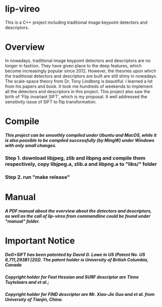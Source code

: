# lip-vireo
This is a C++ project including traditional image keypoint detectors and descriptors. 

# Overview
In nowadays, traditional image keypoint detectors and descriptors are no longer in fashion. They have given place to the deep features, which become increasingly popular since 2012. However, the theories upon which the traditional detectors and descriptors are built are still shiny in nowadays. The scale-space theory from Dr. Tony Lindberg is beautiful. I learned a lot from his papers and book. It took me hundreds of weekends to implement all the detectors and descriptors in this project. This project also saw the birth of 'Flip invariant SIFT', which is my proposal. It well addressed the sensitivity issue of SIFT to flip transformation.

# Compile
##### This project can be smoothly compiled under Ubuntu and MacOS, while it is also possible to be compiled successfully (by MingW) under Windows with only small changes.
### Step 1. download libjpeg, zlib and libpng and compile them respectively, copy libjpeg.a, zlib.a and libpng.a to "libs/" folder
### Step 2. run "make release"

# Manual
##### A PDF manual about the overview about the detectors and descriptors, as well as the call of lip-vireo from commandline could be found under "manual" folder.

# Important Notice
##### DoG+SIFT has been patented by David G. Lowe in US (Patent No. US 6,711,293B1 [20]). The patent holder is University of British Columbia, Canada
##### Copyright holder for Fast Hessian and SURF descriptor are Tinne Tuytelaars and et al.;
##### Copyright holder for FIND descriptor are Mr. Xiao-Jie Guo and et al. from University of Tianjin, China.
